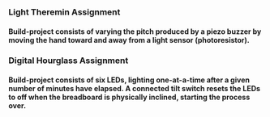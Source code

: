 ### Light Theremin Assignment

#### Build-project consists of varying the pitch produced by a piezo buzzer by moving the hand toward and away from a light sensor (photoresistor).    


### Digital Hourglass Assignment

#### Build-project consists of six LEDs, lighting one-at-a-time after a given number of minutes have elapsed. A connected tilt switch resets the LEDs to off when the breadboard is physically inclined, starting the process over.
